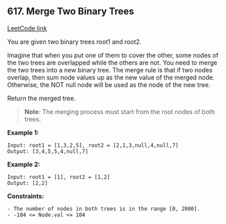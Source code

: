 ## 617. Merge Two Binary Trees
[LeetCode link](https://leetcode.com/problems/merge-two-binary-trees/)

You are given two binary trees root1 and root2.

Imagine that when you put one of them to cover the other, some nodes of the two trees are overlapped while the others are not. You need to merge the two trees into a new binary tree. The merge rule is that if two nodes overlap, then sum node values up as the new value of the merged node. Otherwise, the NOT null node will be used as the node of the new tree.

Return the merged tree.

> **Note**: The merging process must start from the root nodes of both trees.

**Example 1:**
```
Input: root1 = [1,3,2,5], root2 = [2,1,3,null,4,null,7]
Output: [3,4,5,5,4,null,7]
```
**Example 2:**
```
Input: root1 = [1], root2 = [1,2]
Output: [2,2]
``` 

**Constraints:**
```
- The number of nodes in both trees is in the range [0, 2000].
- -104 <= Node.val <= 104
```